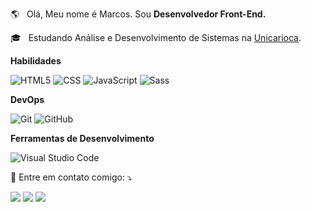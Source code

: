 🌎 &nbsp; Olá, Meu nome é Marcos. Sou <strong>Desenvolvedor Front-End.</strong>
 
🎓 &nbsp; Estudando Análise e Desenvolvimento de Sistemas na <a href="https://www.unicarioca.edu.br" target="blank">Unicarioca</a>.
  
**Habilidades** 
 
![HTML5](https://img.shields.io/badge/-HTML5-333333?style=flat&logo=HTML5)
![CSS](https://img.shields.io/badge/-CSS-333333?style=flat&logo=CSS3&logoColor=1572B6)
![JavaScript](https://img.shields.io/badge/-JavaScript-333333?style=flat&logo=javascript)
![Sass](https://img.shields.io/badge/Sass-333333?style=flat&logo=sass)
  
**DevOps**

 ![Git](https://img.shields.io/badge/-Git-333333?style=flat&logo=git)
 ![GitHub](https://img.shields.io/badge/-GitHub-333333?style=flat&logo=github)
  
**Ferramentas de Desenvolvimento**

 ![Visual Studio Code](https://img.shields.io/badge/-Visual%20Studio%20Code-333333?style=flat&logo=visual-studio-code&logoColor=007ACC)

<p align="left">
  💌 Entre em contato comigo: ⤵️
</p>

<p align="left">
  <a href="mailto:marcos_dez29@hotmail.com?" alt="Gmail">
  <img src="https://img.shields.io/badge/-Gmail-FF0000?style=flat-square&labelColor=FF0000&logo=gmail&logoColor=white&link=LINK-DO-SEU-EMAIL" /></a>

  <a href="https://www.linkedin.com/in/marcos-paulo-768a2b1a3/" alt="Linkedin">
  <img src="https://img.shields.io/badge/-Linkedin-0e76a8?style=flat-square&logo=Linkedin&logoColor=white&link=LINK-DO-SEU-LINKEDIN" /></a>

  <a href="https://www.instagram.com/mvrcosp/" alt="Instagram">
  <img src="https://img.shields.io/badge/-Instagram-DF0174?style=flat-square&labelColor=DF0174&logo=instagram&logoColor=white&link=LINK-DO-SEU-INSTAGRAM"/></a>
</p>  
